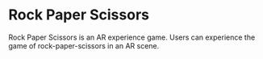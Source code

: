 # Rock Paper Scissors
Rock Paper Scissors is an AR experience game. Users can experience the game of rock-paper-scissors in an AR scene.
